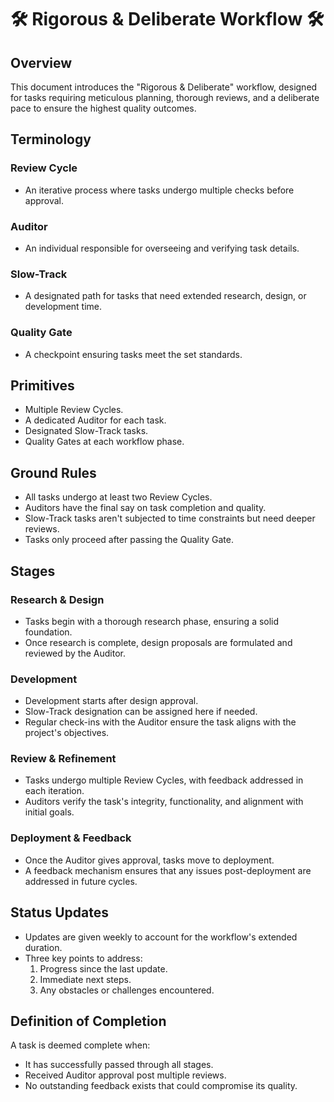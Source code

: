 # 🛠 Rigorous & Deliberate Workflow 🛠

## Overview

This document introduces the "Rigorous & Deliberate" workflow, designed for
tasks requiring meticulous planning, thorough reviews, and a deliberate pace to
ensure the highest quality outcomes.

## Terminology

### Review Cycle

- An iterative process where tasks undergo multiple checks before approval.
  
### Auditor

- An individual responsible for overseeing and verifying task details.
  
### Slow-Track

- A designated path for tasks that need extended research, design, or
  development time.

### Quality Gate

- A checkpoint ensuring tasks meet the set standards.

## Primitives

- Multiple Review Cycles.
- A dedicated Auditor for each task.
- Designated Slow-Track tasks.
- Quality Gates at each workflow phase.

## Ground Rules

- All tasks undergo at least two Review Cycles.
- Auditors have the final say on task completion and quality.
- Slow-Track tasks aren't subjected to time constraints but need deeper reviews.
- Tasks only proceed after passing the Quality Gate.

## Stages

### Research & Design

- Tasks begin with a thorough research phase, ensuring a solid foundation.
- Once research is complete, design proposals are formulated and reviewed by the
  Auditor.

### Development

- Development starts after design approval.
- Slow-Track designation can be assigned here if needed.
- Regular check-ins with the Auditor ensure the task aligns with the project's
  objectives.

### Review & Refinement

- Tasks undergo multiple Review Cycles, with feedback addressed in each
  iteration.
- Auditors verify the task's integrity, functionality, and alignment with
  initial goals.

### Deployment & Feedback

- Once the Auditor gives approval, tasks move to deployment.
- A feedback mechanism ensures that any issues post-deployment are addressed in
  future cycles.

## Status Updates

- Updates are given weekly to account for the workflow's extended duration.
- Three key points to address:
  1. Progress since the last update.
  2. Immediate next steps.
  3. Any obstacles or challenges encountered.

## Definition of Completion

A task is deemed complete when:

- It has successfully passed through all stages.
- Received Auditor approval post multiple reviews.
- No outstanding feedback exists that could compromise its quality.
